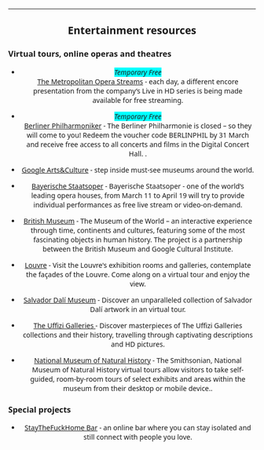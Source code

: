 
<style>
* {
    font-family: 'Noto Sans', sans-serif;}

li {
    text-align: center;
}

h2 {
    text-align: center;
}

em {
    background-color: aqua;
}
</style>
---
## Entertainment resources

### Virtual tours, online operas and theatres

* *Temporary Free* <br> [The Metropolitan Opera Streams](https://www.metopera.org/user-information/nightly-met-opera-streams/ "The Metropolitan Opera Streams") - each day, a different encore presentation from the company’s Live in HD series is being made available for free streaming.

* *Temporary Free* <br> [Berliner Philharmoniker](https://www.digitalconcerthall.com/en/home/ "Berliner Philharmoniker") - The Berliner Philharmonie is closed – so they will come to you! Redeem the voucher code BERLINPHIL by 31 March and receive free access to all concerts and films in the Digital Concert Hall. .

* [Google Arts&Culture](https://artsandculture.google.com/project/street-view "Google Arts&Culture") - step inside must-see museums around the world.

* [Bayerische Staatsoper](https://www.staatsoper.de/en/stream/ "Bayerische Staatsoper") - Bayerische Staatsoper - one of the world’s leading opera houses, from March 11 to April 19 will try to provide individual performances as free live stream or video-on-demand.

* [British Museum](https://britishmuseum.withgoogle.com/ "British Museum") - The Museum of the World – an interactive experience through time, continents and cultures, featuring some of the most fascinating objects in human history. The project is a partnership between the British Museum and Google Cultural Institute. 

* [Louvre](https://www.louvre.fr/en/visites-en-ligne#tabs/ "Louvre") - Visit the Louvre's exhibition rooms and galleries, contemplate the façades of the Louvre. Come along on a virtual tour and enjoy the view.

* [Salvador Dalí Museum](https://thedali.org/virtual-tour/ "Salvador Dalí Museum") - Discover an unparalleled collection of Salvador Dalí artwork in an virtual tour.

* [The Uffizi Galleries ](https://www.uffizi.it/en/online-exhibitions "The Uffizi Galleries") - Discover masterpieces of The Uffizi Galleries collections and their history, travelling through captivating descriptions and HD pictures.

* [National Museum of Natural History](https://naturalhistory.si.edu/visit/virtual-tour/ "National Museum of Natural History") - The Smithsonian, National Museum of Natural History virtual tours allow visitors to take self-guided, room-by-room tours of select exhibits and areas within the museum from their desktop or mobile device..

### Special projects

* [StayTheFuckHome Bar](https://staythefuckhome.bar/ "StayTheFuckHome Bar") - an online bar where you can stay isolated and still connect with people you love.








